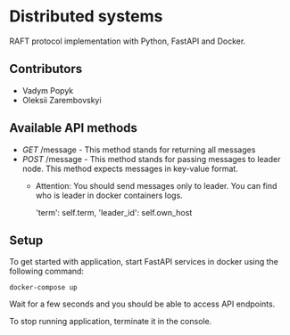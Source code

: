 # Distributed systems

RAFT protocol implementation with Python, FastAPI and Docker.

## Contributors

- Vadym Popyk
- Oleksii Zarembovskyi

## Available API methods

- *GET* /message - This method stands for returning all messages
- *POST* /message - This method stands for passing messages to leader node. This method expects messages in key-value format.
  - Attention: You should send messages only to leader. You can find who is leader in docker containers logs.
  
    'term': self.term, 'leader_id': self.own_host

## Setup

To get started with application, start FastAPI services in docker using the following command:

    docker-compose up

Wait for a few seconds and you should be able to access API endpoints.

To stop running application, terminate it in the console.